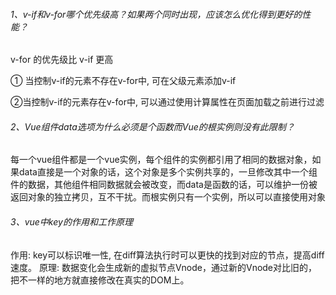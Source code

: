 ###### 1、v-if和v-for哪个优先级高？如果两个同时出现，应该怎么优化得到更好的性能？

v-for 的优先级比 v-if 更高

① 当控制v-if的元素不存在v-for中, 可在父级元素添加v-if

②当控制v-if的元素存在v-for中, 可以通过使用计算属性在页面加载之前进行过滤

###### 2、Vue组件data选项为什么必须是个函数而Vue的根实例则没有此限制？
每一个vue组件都是一个vue实例，每个组件的实例都引用了相同的数据对象，如果data直接是一个对象的话，这个对象是多个实例共享的，一旦修改其中一个组件的数据，其他组件相同数据就会被改变，而data是函数的话，可以维护一份被返回对象的独立拷贝，互不干扰。而根实例只有一个实例，所以可以直接使用对象

###### 3、vue中key的作用和工作原理
作用: key可以标识唯一性, 在diff算法执行时可以更快的找到对应的节点，提高diff速度。
原理: 数据变化会生成新的虚拟节点Vnode，通过新的Vnode对比旧的，把不一样的地方就直接修改在真实的DOM上。

